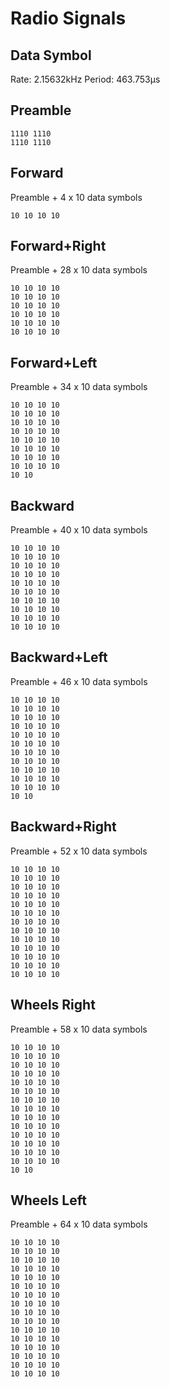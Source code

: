# Radio Signals

## Data Symbol

Rate: 2.15632kHz
Period: 463.753µs

## Preamble

```
1110 1110
1110 1110
```

## Forward

Preamble + 4 x 10 data symbols

```
10 10 10 10
```

## Forward+Right

Preamble + 28 x 10 data symbols

```
10 10 10 10
10 10 10 10
10 10 10 10
10 10 10 10
10 10 10 10
10 10 10 10
```

## Forward+Left

Preamble + 34 x 10 data symbols

```
10 10 10 10
10 10 10 10
10 10 10 10
10 10 10 10
10 10 10 10
10 10 10 10
10 10 10 10
10 10 10 10
10 10
```

## Backward

Preamble + 40 x 10 data symbols

```
10 10 10 10
10 10 10 10
10 10 10 10
10 10 10 10
10 10 10 10
10 10 10 10
10 10 10 10
10 10 10 10
10 10 10 10
10 10 10 10
```

## Backward+Left

Preamble + 46 x 10 data symbols

```
10 10 10 10
10 10 10 10
10 10 10 10
10 10 10 10
10 10 10 10
10 10 10 10
10 10 10 10
10 10 10 10
10 10 10 10
10 10 10 10
10 10 10 10
10 10
```

## Backward+Right

Preamble + 52 x 10 data symbols

```
10 10 10 10
10 10 10 10
10 10 10 10
10 10 10 10
10 10 10 10
10 10 10 10
10 10 10 10
10 10 10 10
10 10 10 10
10 10 10 10
10 10 10 10
10 10 10 10
10 10 10 10
```

## Wheels Right

Preamble + 58 x 10 data symbols

```
10 10 10 10
10 10 10 10
10 10 10 10
10 10 10 10
10 10 10 10
10 10 10 10
10 10 10 10
10 10 10 10
10 10 10 10
10 10 10 10
10 10 10 10
10 10 10 10
10 10 10 10
10 10 10 10
10 10
```

## Wheels Left

Preamble + 64 x 10 data symbols

```
10 10 10 10
10 10 10 10
10 10 10 10
10 10 10 10
10 10 10 10
10 10 10 10
10 10 10 10
10 10 10 10
10 10 10 10
10 10 10 10
10 10 10 10
10 10 10 10
10 10 10 10
10 10 10 10
10 10 10 10
10 10 10 10
```
